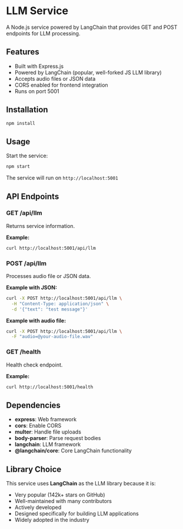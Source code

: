 # LLM Service

A Node.js service powered by LangChain that provides GET and POST endpoints for LLM processing.

## Features

- Built with Express.js
- Powered by LangChain (popular, well-forked JS LLM library)
- Accepts audio files or JSON data
- CORS enabled for frontend integration
- Runs on port 5001

## Installation

```bash
npm install
```

## Usage

Start the service:

```bash
npm start
```

The service will run on `http://localhost:5001`

## API Endpoints

### GET /api/llm

Returns service information.

**Example:**
```bash
curl http://localhost:5001/api/llm
```

### POST /api/llm

Processes audio file or JSON data.

**Example with JSON:**
```bash
curl -X POST http://localhost:5001/api/llm \
  -H "Content-Type: application/json" \
  -d '{"text": "test message"}'
```

**Example with audio file:**
```bash
curl -X POST http://localhost:5001/api/llm \
  -F "audio=@your-audio-file.wav"
```

### GET /health

Health check endpoint.

**Example:**
```bash
curl http://localhost:5001/health
```

## Dependencies

- **express**: Web framework
- **cors**: Enable CORS
- **multer**: Handle file uploads
- **body-parser**: Parse request bodies
- **langchain**: LLM framework
- **@langchain/core**: Core LangChain functionality

## Library Choice

This service uses **LangChain** as the LLM library because it is:
- Very popular (142k+ stars on GitHub)
- Well-maintained with many contributors
- Actively developed
- Designed specifically for building LLM applications
- Widely adopted in the industry
